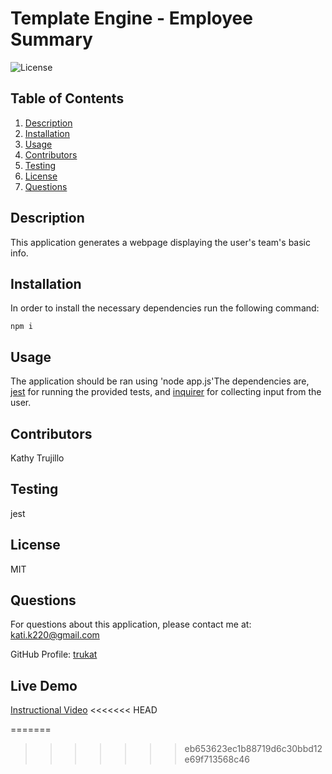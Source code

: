 # Template Engine - Employee Summary
  ![License](https://img.shields.io/badge/license-MIT-blue.svg)
 
  ## Table of Contents
  1. [Description](#projectDescription)
  2. [Installation](#installation)
  3. [Usage](#usage)
  4. [Contributors](#contributors)
  5. [Testing](#testing)
  6. [License](#license)
  7. [Questions](#questions)

  ## Description 
  This application generates a webpage displaying the user's team's basic info.
    
  ## Installation
    
  In order to install the necessary dependencies run the following command:
  ```
  npm i
  ```

  ## Usage
   The application should be ran using 'node app.js'The dependencies are, [jest](https://jestjs.io/) for running the provided tests, and [inquirer](https://www.npmjs.com/package/inquirer) for collecting input from the user.
   
  ## Contributors
  Kathy Trujillo

  ## Testing
  jest

  ## License
  MIT

  ## Questions
  For questions about this application, please contact me at: kati.k220@gmail.com

  GitHub Profile: [trukat](https://github.com/trukat/)

  ## Live Demo
  [Instructional Video](https://drive.google.com/file/d/1Yn9pCwZoI2wbR2Lwcw5YQpCS4lt0JJ-i/view)
<<<<<<< HEAD
    
=======
    
>>>>>>> eb653623ec1b88719d6c30bbd12e69f713568c46
